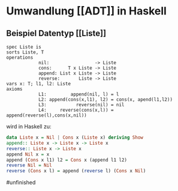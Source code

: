 # Umwandlung [[ADT]] in Haskell

## Beispiel Datentyp [[Liste]]

```pseudocode
spec Liste is
sorts Liste, T
operations
			nil:                 -> Liste
			cons:      T x Liste -> Liste
			append: List x Liste -> Liste
			reverse:       Liste -> Liste
vars x: T; l1, l2: Liste
axioms
			L1:         append(nil, l) = l
			L2: append(cons(x,l1), l2) = cons(x, apend(l1,l2))
			L3:           reverse(nil) = nil
			L4:     reverse(cons(x,l)) = append(reverse(l),cons(x,nil))
```

wird in Haskell zu:

```hs
data Liste x = Nil | Cons x (Liste x) deriving Show
append:: Liste x -> Liste x -> Liste x
reverse:: Liste x -> Liste x
append Nil x = x
append (Cons x l1) l2 = Cons x (append l1 l2)
reverse Nil = Nil
reverse (Cons x l) = append (reverse l) (Cons x Nil)
```

#unfinished



